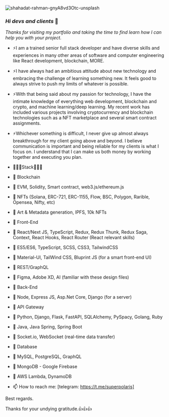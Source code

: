 ![shahadat-rahman-gnyA8vd3Otc-unsplash](https://user-images.githubusercontent.com/104654833/180272890-1d025e24-d644-48a0-8dd1-4059bdf08fb8.jpg)



### _Hi devs and clients_ 👋
_Thanks for visiting my portfolio and taking the time to find learn how I can help you with your project._

- ⚡I am a trained senior full stack developer and have diverse skills and experiences in many other areas of software and computer engineering like React development, blockchain, MORE.

- ⚡I have always had an ambitious attitude about new technology and embracing the challenge of learning something new. It feels good to always strive to push my limits of whatever is possible.


- ⚡With that being said about my passion for technology, I have the intimate knowledge of everything web development, blockchain and crypto, and machine learning/deep learning. My recent work has included various projects involving cryptocurrency and blockchain technologies such as a NFT marketplace and several smart contract assignments.

- ⚡Whichever something is difficult, I never give up almost always breakthrough for my client going above and beyond. I believe communication is important and being reliable for my clients is what I focus on. I understand that I can make us both money by working together and executing you plan.

- 🌱🌱🌱Stack🌱🌱🌱

- 📘 Blockchain
- 🔹 EVM, Solidity, Smart contract, web3.js/ethereum.js
- 🔹 NFTs (Solana, ERC-721, ERC-1155, Flow, BSC, Polygon, Rarible, Opensea, Nifty, etc)
- 🔹 Art & Metadata generation, IPFS, 10k NFTs
- 📘 Front-End
- 🔹 React/Next JS, TypeScript, Redux, Redux Thunk, Redux Saga, Context, React Hooks, React Router (React relevant skills)
- 🔹 ES5/ES6, TypeScript, SCSS, CSS3, TailwindCSS
- 🔹 Material-UI, TailWind CSS, Bluprint JS (for a smart front-end UI)
- 🔹 REST/GraphQL
- 🔹 Figma, Adobe XD, AI (familiar with these design files)
- 📘 Back-End
- 🔹 Node, Express JS, Asp.Net Core, Django (for a server)
- 🔹 API Gateway
- 🔹 Python, Django, Flask, FastAPI, SQLAlchemy, PySpacy, Golang, Ruby
- 🔹 Java, Java Spring, Spring Boot
- 🔹 Socket.io, WebSocket (real-time data transfer)
- 📘 Database
- 🔹 MySQL, PostgreSQL, GraphQL
- 🔹 MongoDB - Google Firebase
- 🔹 AWS Lambda, DynamoDB

- 📫 How to reach me: 
  [telegram: https://t.me/superpolaris]
  
  
Best regards.

Thanks for your undying gratitude.👍👍👍

<!--
**sallamy2580/sallamy2580** is a ✨ _special_ ✨ repository because its `README.md` (this file) appears on your GitHub profile.

Here are some ideas to get you started:

- 🔭 I’m currently working on ...
- 🌱 I’m currently learning ...
- 👯 I’m looking to collaborate on ...
- 🤔 I’m looking for help with ...
- 💬 Ask me about ...
- 📫 How to reach me: ...
- 😄 Pronouns: ...
- ⚡ Fun fact: ...
-->
